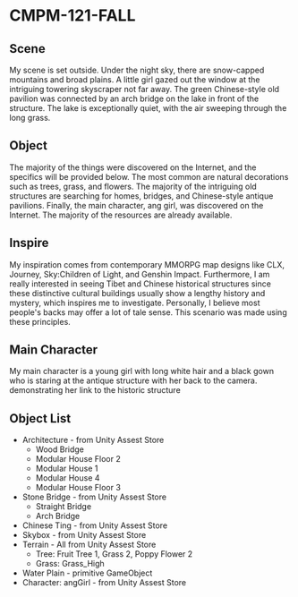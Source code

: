 # CMPM-121-FALL

## Scene

My scene is set outside. Under the night sky, there are snow-capped mountains and broad plains. A little girl gazed out the window at the intriguing towering skyscraper not far away. The green Chinese-style old pavilion was connected by an arch bridge on the lake in front of the structure. The lake is exceptionally quiet, with the air sweeping through the long grass.

## Object 

The majority of the things were discovered on the Internet, and the specifics will be provided below. The most common are natural decorations such as trees, grass, and flowers. The majority of the intriguing old structures are searching for homes, bridges, and Chinese-style antique pavilions. Finally, the main character, ang girl, was discovered on the Internet. The majority of the resources are already available.

## Inspire

My inspiration comes from contemporary MMORPG map designs like CLX, Journey, Sky:Children of Light, and Genshin Impact. Furthermore, I am really interested in seeing Tibet and Chinese historical structures since these distinctive cultural buildings usually show a lengthy history and mystery, which inspires me to investigate. Personally, I believe most people's backs may offer a lot of tale sense. This scenario was made using these principles.

## Main Character

My main character is a young girl with long white hair and a black gown who is staring at the antique structure with her back to the camera. demonstrating her link to the historic structure

## Object List

-  Architecture - from Unity Assest Store
    - Wood Bridge
    - Modular House Floor 2
    - Modular House 1  
    - Modular House 4
    - Modular House Floor 3
- Stone Bridge - from Unity Assest Store
    - Straight Bridge
    - Arch Bridge
- Chinese Ting - from Unity Assest Store
- Skybox - from Unity Assest Store
- Terrain - All from Unity Assest Store
    - Tree: Fruit Tree 1, Grass 2, Poppy Flower 2
    - Grass: Grass_High
- Water Plain - primitive GameObject
- Character: angGirl - from Unity Assest Store
